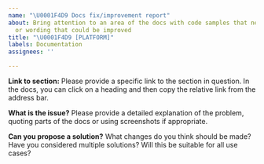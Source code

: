 ```yaml
---
name: "\U0001F4D9 Docs fix/improvement report"
about: Bring attention to an area of the docs with code samples that need updating
  or wording that could be improved
title: "\U0001F4D9 [PLATFORM]"
labels: Documentation
assignees: ''

---
```


__Link to section:__
Please provide a specific link to the section in question. In the docs, you can click on a heading and then copy the relative link from the address bar.

__What is the issue?__
Please provide a detailed explanation of the problem, quoting parts of the docs or using screenshots if appropriate.

__Can you propose a solution?__
What changes do you think should be made? Have you considered multiple solutions? Will this be suitable for all use cases?
